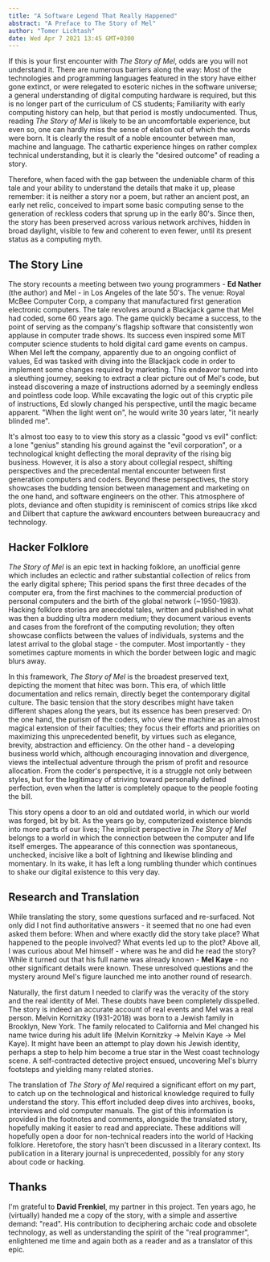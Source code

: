 ```yaml
---
title: "A Software Legend That Really Happened"
abstract: "A Preface to The Story of Mel"
author: "Tomer Lichtash"
date: Wed Apr 7 2021 13:45 GMT+0300
---
```


If this is your first encounter with _The Story of Mel_, odds are you will not understand it. There are numerous barriers along the way: Most of the technologies and programming languages featured in the story have either gone extinct, or were relegated to esoteric niches in the software universe; a general understanding of digital computing hardware is required, but this is no longer part of the curriculum of CS students; Familiarity with early computing history can help, but that period is mostly undocumented. Thus, reading _The Story of Mel_ is likely to be an uncomfortable experience, but even so, one can hardly miss the sense of elation out of which the words were born. It is clearly the result of a noble encounter between man, machine and language. The cathartic experience hinges on rather complex technical understanding, but it is clearly the "desired outcome" of reading a story.

Therefore, when faced with the gap between the undeniable charm of this tale and your ability to understand the details that make it up, please remember: it is neither a story nor a poem, but rather an ancient post, an early net relic, conceived to impart some basic computing sense to the generation of reckless coders that sprung up in the early 80's. Since then, the story has been preserved across various network archives, hidden in broad daylight, visible to few and coherent to even fewer, until its present status as a computing myth.

## The Story Line

The story recounts a meeting between two young programmers - **Ed Nather** (the author) and Mel - in Los Angeles of the late 50's. The venue: Royal McBee Computer Corp, a company that manufactured first generation electronic computers. The tale revolves around a Blackjack game that Mel had coded, some 60 years ago. The game quickly became a success, to the point of serving as the company's flagship software that consistently won applause in computer trade shows. Its success even inspired some MIT computer science students to hold digital card game events on campus.
When Mel left the company, apparently due to an ongoing conflict of values, Ed was tasked with diving into the Blackjack code in order to implement some changes required by marketing. This endeavor turned into a sleuthing journey, seeking to extract a clear picture out of Mel's code, but instead discovering a maze of instructions adorned by a seemingly endless and pointless code loop. While excavating the logic out of this cryptic pile of instructions, Ed slowly changed his perspective, until the magic became apparent. "When the light went on", he would write 30 years later, "it nearly blinded me".

It's almost too easy to to view this story as a classic "good vs evil" conflict: a lone "genius" standing his ground against the "evil corporation", or a technological knight deflecting the moral depravity of the rising big business. However, it is also a story about collegial respect, shifting perspectives and the precedental mental encounter between first generation computers and coders. Beyond these perspectives, the story showcases the budding tension between management and marketing on the one hand, and software engineers on the other. This atmosphere of plots, deviance and often stupidity is reminiscent of comics strips like xkcd and Dilbert that capture the awkward encounters between bureaucracy and technology.

## Hacker Folklore

_The Story of Mel_ is an epic text in hacking folklore, an unofficial genre which includes an eclectic and rather substantial collection of relics from the early digital sphere; This period spans the first three decades of the computer era, from the first machines to the commercial production of personal computers and the birth of the global network (~1950-1983). Hacking folklore stories are anecdotal tales, written and published in what was then a budding ultra modern medium; they document various events and cases from the forefront of the computing revolution; they often showcase conflicts between the values of individuals, systems and the latest arrival to the global stage - the computer. Most importantly - they sometimes capture moments in which the border between logic and magic blurs away.

In this framework, _The Story of Mel_ is the broadest preserved text, depicting the moment that hitec was born. This era, of which little documentation and relics remain, directly beget the contemporary digital culture. The basic tension that the story describes might have taken different shapes along the years, but its essence has been preserved: On the one hand, the purism of the coders, who view the machine as an almost magical extension of their faculties; they focus their efforts and priorities on maximizing this unprecedented benefit, by virtues such as elegance, brevity, abstraction and efficiency. On the other hand - a developing business world which, although encouraging innovation and divergence, views the intellectual adventure through the prism of profit and resource allocation. From the coder's perspective, it is a struggle not only between styles, but for the legitimacy of striving toward personally defined perfection, even when the latter is completely opaque to the people footing the bill.

This story opens a door to an old and outdated world, in which our world was forged, bit by bit. As the years go by, computerized existence blends into more parts of our lives; The implicit perspective in _The Story of Mel_ belongs to a world in which the connection between the computer and life itself emerges. The appearance of this connection was spontaneous, unchecked, incisive like a bolt of lightning and likewise blinding and momentary. In its wake, it has left a long rumbling thunder which continues to shake our digital existence to this very day.

## Research and Translation

While translating the story, some questions surfaced and re-surfaced. Not only did I not find authoritative answers - it seemed that no one had even asked them before: When and where exactly did the story take place? What happened to the people involved? What events led up to the plot? Above all, I was curious about Mel himself - where was he and did he read the story? While it turned out that his full name was already known - **Mel Kaye** - no other significant details were known. These unresolved questions and the mystery around Mel's figure launched me into another round of research.

Naturally, the first datum I needed to clarify was the veracity of the story and the real identity of Mel. These doubts have been completely disspelled. The story is indeed an accurate account of real events and Mel was a real person. Melvin Kornitzky (1931-2018) was born to a Jewish family in Brooklyn, New York. The family relocated to California and Mel changed his name twice during his adult life (Melvin Kornitzky -> Melvin Kaye -> Mel Kaye). It might have been an attempt to play down his Jewish identity, perhaps a step to help him become a true star in the West coast technology scene. A self-contracted detective project ensued, uncovering Mel's blurry footsteps and yielding many related stories.

The translation of _The Story of Mel_ required a significant effort on my part, to catch up on the technological and historical knowledge required to fully understand the story. This effort included deep dives into archives, books, interviews and old computer manuals. The gist of this information is provided in the footnotes and comments, alongside the translated story, hopefully making it easier to read and appreciate. These additions will hopefully open a door for non-technical readers into the world of Hacking folklore. Heretofore, the story hasn't been discussed in a literary context. Its publication in a literary journal is unprecedented, possibly for any story about code or hacking.

## Thanks

I'm grateful to **David Frenkiel**, my partner in this project. Ten years ago, he (virtually) handed me a copy of the story, with a simple and assertive demand: "read". His contribution to deciphering archaic code and obsolete technology, as well as understanding the spirit of the "real programmer", enlightened me time and again both as a reader and as a translator of this epic.
